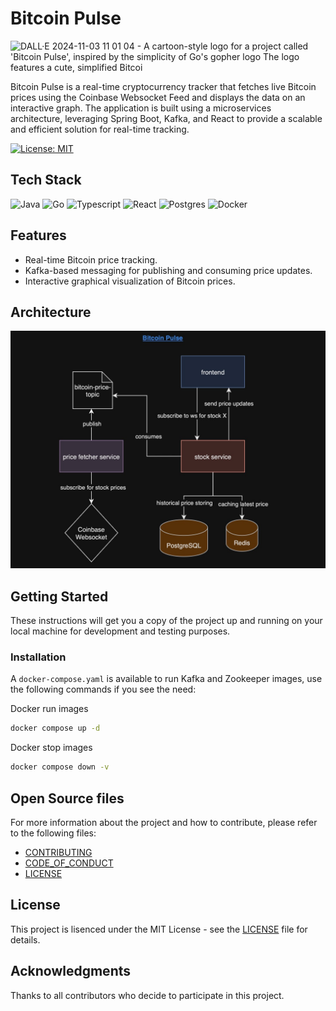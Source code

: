 # Bitcoin Pulse

![DALL·E 2024-11-03 11 01 04 - A cartoon-style logo for a project called 'Bitcoin Pulse', inspired by the simplicity of Go's gopher logo  The logo features a cute, simplified Bitcoi](https://github.com/user-attachments/assets/3f8ac386-b3e9-474e-bc75-a1aaeabf9672)

Bitcoin Pulse is a real-time cryptocurrency tracker that fetches live Bitcoin prices using the Coinbase Websocket Feed
and displays the data on an interactive graph. The application is built using a microservices architecture,
leveraging Spring Boot, Kafka, and React to provide a scalable and efficient solution for real-time tracking.

[![License: MIT](https://img.shields.io/badge/License-MIT-yellow.svg)](https://opensource.org/licenses/MIT)

## Tech Stack

![Java](https://img.shields.io/badge/Java-ED8B00?style=for-the-badge&logo=openjdk&logoColor=white)
![Go](https://img.shields.io/badge/Go-00ADD8?style=for-the-badge&logo=go&logoColor=white)
![Typescript](https://img.shields.io/badge/TypeScript-007ACC?style=for-the-badge&logo=typescript&logoColor=white)
![React](https://img.shields.io/badge/react-%2320232a.svg?style=for-the-badge&logo=react&logoColor=%2361DAFB)
![Postgres](https://img.shields.io/badge/PostgreSQL-316192?style=for-the-badge&logo=postgresql&logoColor=white)
![Docker](https://img.shields.io/badge/docker-%230db7ed.svg?style=for-the-badge&logo=docker&logoColor=white)

## Features

* Real-time Bitcoin price tracking.
* Kafka-based messaging for publishing and consuming price updates.
* Interactive graphical visualization of Bitcoin prices.

## Architecture

![Local Image](docs/architecture_bitcoin_pulse.jpeg)

## Getting Started

These instructions will get you a copy of the project up and running on your local machine for development and testing
purposes.

### Installation

A `docker-compose.yaml` is available to run Kafka and Zookeeper images, use the following commands if you see the need:

Docker run images

```bash
docker compose up -d
```

Docker stop images

```bash
docker compose down -v
```

## Open Source files

For more information about the project and how to contribute, please refer to the following files:

- [CONTRIBUTING](CONTRIBUTING.md)
- [CODE_OF_CONDUCT](CODE_OF_CONDUCT.md)
- [LICENSE](LICENSE)

## License

This project is lisenced under the MIT License - see the [LICENSE](LICENSE) file for details.

## Acknowledgments

Thanks to all contributors who decide to participate in this project.
